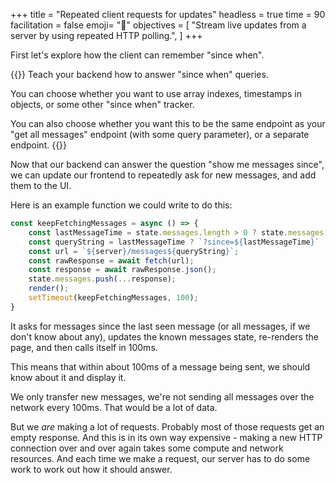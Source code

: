 +++
title = "Repeated client requests for updates"
headless = true
time = 90
facilitation = false
emoji= "🔄"
objectives = [
    "Stream live updates from a server by using repeated HTTP polling.",
]
+++

First let's explore how the client can remember "since when".

{{<note type="Exercise">}}
Teach your backend how to answer "since when" queries.

You can choose whether you want to use array indexes, timestamps in objects, or some other "since when" tracker.

You can also choose whether you want this to be the same endpoint as your "get all messages" endpoint (with some query parameter), or a separate endpoint.
{{</note>}}

Now that our backend can answer the question "show me messages since", we can update our frontend to repeatedly ask for new messages, and add them to the UI.

Here is an example function we could write to do this:

```js
const keepFetchingMessages = async () => {
    const lastMessageTime = state.messages.length > 0 ? state.messages[state.messages.length - 1].timestamp : null;
    const queryString = lastMessageTime ? `?since=${lastMessageTime}` : "";
    const url = `${server}/messages${queryString}`;
    const rawResponse = await fetch(url);
    const response = await rawResponse.json();
    state.messages.push(...response);
    render();
    setTimeout(keepFetchingMessages, 100);
}
```

It asks for messages since the last seen message (or all messages, if we don't know about any), updates the known messages state, re-renders the page, and then calls itself in 100ms.

This means that within about 100ms of a message being sent, we should know about it and display it.

We only transfer new messages, we're not sending all messages over the network every 100ms. That would be a lot of data.

But we _are_ making a lot of requests. Probably most of those requests get an empty response. And this is in its own way expensive - making a new HTTP connection over and over again takes some compute and network resources. And each time we make a request, our server has to do some work to work out how it should answer.
